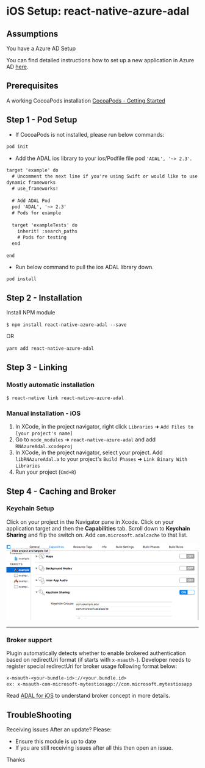 # iOS Setup: react-native-azure-adal

## Assumptions

You have a Azure AD Setup

You can find detailed instructions how to set up a new application in Azure AD [here](https://github.com/AzureADSamples/NativeClient-MultiTarget-DotNet#step-4--register-the-sample-with-your-azure-active-directory-tenant).

## Prerequisites

A working CocoaPods installation [CocoaPods - Getting Started](https://guides.cocoapods.org/using/getting-started.html)

## Step 1 - Pod Setup

- If CocoaPods is not installed, please run below commands:

```bash
pod init
```

- Add the ADAL ios library to your ios/Podfile file pod `'ADAL', '~> 2.3'`.

```
target 'example' do
  # Uncomment the next line if you're using Swift or would like to use dynamic frameworks
  # use_frameworks!

  # Add ADAL Pod
  pod 'ADAL', '~> 2.3'
  # Pods for example

  target 'exampleTests' do
    inherit! :search_paths
    # Pods for testing
  end

end

```

- Run below command to pull the ios ADAL library down.

```bash
pod install
```

## Step 2 - Installation

Install NPM module 

`$ npm install react-native-azure-adal --save`

OR 

`yarn add react-native-azure-adal`

## Step 3 - Linking

### Mostly automatic installation

	$ react-native link react-native-azure-adal

### Manual installation - iOS

1. In XCode, in the project navigator, right click `Libraries` ➜ `Add Files to [your project's name]`
2. Go to `node_modules` ➜ `react-native-azure-adal` and add `RNAzureAdal.xcodeproj`
3. In XCode, in the project navigator, select your project. Add `libRNAzureAdal.a` to your project's `Build Phases` ➜ `Link Binary With Libraries`
4. Run your project (`Cmd+R`)

## Step 4 - Caching and Broker

### Keychain Setup

Click on your project in the Navigator pane in Xcode. Click on your application target and then the **Capabilities** tab. Scroll down to **Keychain Sharing** and flip the switch on. Add `com.microsoft.adalcache` to that list.

![add cache](ios-add-cache.png)

___

### Broker support
Plugin automatically detects whether to enable brokered authentication based on redirectUri format (if starts with `x-msauth-`).
Developer needs to register special redirectUri for broker usage following format below:

```
x-msauth-<your-bundle-id>://<your.bundle.id>
ex: x-msauth-com-microsoft-mytestiosapp://com.microsoft.mytestiosapp
```

Read [ADAL for iOS](https://github.com/AzureAD/azure-activedirectory-library-for-objc#brokered-authentication) to understand broker concept in more details.


## TroubleShooting

Receiving issues After an update? Please:

- Ensure this module is up to date
- If you are still receiving issues after all this then open an issue.

Thanks




